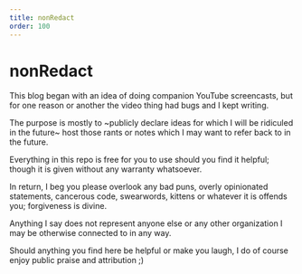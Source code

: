```yaml
---
title: nonRedact
order: 100
---
```


# nonRedact

This blog began with an idea of doing companion YouTube screencasts,
but for one reason or another the video thing had bugs and I kept writing.

The purpose is mostly to
~publicly declare ideas for which I will be ridiculed in the future~
host those rants or notes which I may want to refer back to in the future.

Everything in this repo is free for you to use should you find it helpful;
though it is given without any warranty whatsoever.

In return, I beg you please overlook any bad puns, overly opinionated statements,
cancerous code, swearwords, kittens or whatever it is offends you;
forgiveness is divine.

Anything I say does not represent anyone else or any other organization I
may be otherwise connected to in any way.

Should anything you find here be helpful or make you laugh,
I do of course enjoy public praise and attribution ;)
